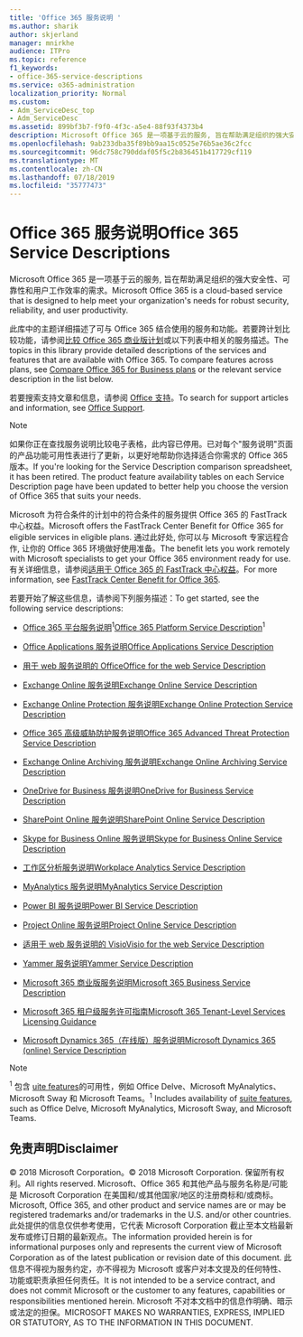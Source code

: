 ```yaml
---
title: 'Office 365 服务说明 '
ms.author: sharik
author: skjerland
manager: mnirkhe
audience: ITPro
ms.topic: reference
f1_keywords:
- office-365-service-descriptions
ms.service: o365-administration
localization_priority: Normal
ms.custom:
- Adm_ServiceDesc_top
- Adm_ServiceDesc
ms.assetid: 899bf3b7-f9f0-4f3c-a5e4-88f93f4373b4
description: Microsoft Office 365 是一项基于云的服务, 旨在帮助满足组织的强大安全性、可靠性和用户工作效率的需求。
ms.openlocfilehash: 9ab233dba35f89bb9aa15c0525e76b5ae36c2fcc
ms.sourcegitcommit: 96dc758c790ddaf05f5c2b836451b417729cf119
ms.translationtype: MT
ms.contentlocale: zh-CN
ms.lasthandoff: 07/18/2019
ms.locfileid: "35777473"
---
```

# <a name="office-365-service-descriptions"></a><span data-ttu-id="00b6a-103">Office 365 服务说明</span><span class="sxs-lookup"><span data-stu-id="00b6a-103">Office 365 Service Descriptions</span></span> 

<span data-ttu-id="00b6a-104">Microsoft Office 365 是一项基于云的服务, 旨在帮助满足组织的强大安全性、可靠性和用户工作效率的需求。</span><span class="sxs-lookup"><span data-stu-id="00b6a-104">Microsoft Office 365 is a cloud-based service that is designed to help meet your organization's needs for robust security, reliability, and user productivity.</span></span> 
  
<span data-ttu-id="00b6a-p101">此库中的主题详细描述了可与 Office 365 结合使用的服务和功能。若要跨计划比较功能，请参阅[比较 Office 365 商业版计划](http://go.microsoft.com/fwlink/?LinkID=799177&amp;clcid=0x409)或以下列表中相关的服务描述。</span><span class="sxs-lookup"><span data-stu-id="00b6a-p101">The topics in this library provide detailed descriptions of the services and features that are available with Office 365. To compare features across plans, see [Compare Office 365 for Business plans](http://go.microsoft.com/fwlink/?LinkID=799177&amp;clcid=0x409) or the relevant service description in the list below.</span></span> 
  
<span data-ttu-id="00b6a-107">若要搜索支持文章和信息，请参阅 [Office 支持](https://support.office.com/)。</span><span class="sxs-lookup"><span data-stu-id="00b6a-107">To search for support articles and information, see [Office Support](https://support.office.com/).</span></span>
  
> [!NOTE]
> <span data-ttu-id="00b6a-p102">如果你正在查找服务说明比较电子表格，此内容已停用。已对每个"服务说明"页面的产品功能可用性表进行了更新，以更好地帮助你选择适合你需求的 Office 365 版本。</span><span class="sxs-lookup"><span data-stu-id="00b6a-p102">If you're looking for the Service Description comparison spreadsheet, it has been retired. The product feature availability tables on each Service Description page have been updated to better help you choose the version of Office 365 that suits your needs.</span></span> 
  
<span data-ttu-id="00b6a-110">Microsoft 为符合条件的计划中的符合条件的服务提供 Office 365 的 FastTrack 中心权益。</span><span class="sxs-lookup"><span data-stu-id="00b6a-110">Microsoft offers the FastTrack Center Benefit for Office 365 for eligible services in eligible plans.</span></span> <span data-ttu-id="00b6a-111">通过此好处, 你可以与 Microsoft 专家远程合作, 让你的 Office 365 环境做好使用准备。</span><span class="sxs-lookup"><span data-stu-id="00b6a-111">The benefit lets you work remotely with Microsoft specialists to get your Office 365 environment ready for use.</span></span> <span data-ttu-id="00b6a-112">有关详细信息，请参阅[适用于 Office 365 的 FastTrack 中心权益](https://docs.microsoft.com/fasttrack/O365-fasttrack-benefit-for-office-365)。</span><span class="sxs-lookup"><span data-stu-id="00b6a-112">For more information, see [FastTrack Center Benefit for Office 365](https://docs.microsoft.com/fasttrack/O365-fasttrack-benefit-for-office-365).</span></span>
  
<span data-ttu-id="00b6a-113">若要开始了解这些信息，请参阅下列服务描述：</span><span class="sxs-lookup"><span data-stu-id="00b6a-113">To get started, see the following service descriptions:</span></span>
  
- <span data-ttu-id="00b6a-114">[Office 365 平台服务说明](office-365-platform-service-description/office-365-platform-service-description.md)<sup>1</sup></span><span class="sxs-lookup"><span data-stu-id="00b6a-114">[Office 365 Platform Service Description](office-365-platform-service-description/office-365-platform-service-description.md)<sup>1</sup></span></span>
    
- [<span data-ttu-id="00b6a-115">Office Applications 服务说明</span><span class="sxs-lookup"><span data-stu-id="00b6a-115">Office Applications Service Description</span></span>](office-applications-service-description/office-applications-service-description.md)
    
- [<span data-ttu-id="00b6a-116">用于 web 服务说明的 Office</span><span class="sxs-lookup"><span data-stu-id="00b6a-116">Office for the web Service Description</span></span>](office-online-service-description/office-online-service-description.md)
    
- [<span data-ttu-id="00b6a-117">Exchange Online 服务说明</span><span class="sxs-lookup"><span data-stu-id="00b6a-117">Exchange Online Service Description</span></span>](exchange-online-service-description/exchange-online-service-description.md)
    
- [<span data-ttu-id="00b6a-118">Exchange Online Protection 服务说明</span><span class="sxs-lookup"><span data-stu-id="00b6a-118">Exchange Online Protection Service Description</span></span>](exchange-online-protection-service-description/exchange-online-protection-service-description.md)
    
- [<span data-ttu-id="00b6a-119">Office 365 高级威胁防护服务说明</span><span class="sxs-lookup"><span data-stu-id="00b6a-119">Office 365 Advanced Threat Protection Service Description</span></span>](office-365-advanced-threat-protection-service-description.md)
    
- [<span data-ttu-id="00b6a-120">Exchange Online Archiving 服务说明</span><span class="sxs-lookup"><span data-stu-id="00b6a-120">Exchange Online Archiving Service Description</span></span>](exchange-online-archiving-service-description/exchange-online-archiving-service-description.md)
    
- [<span data-ttu-id="00b6a-121">OneDrive for Business 服务说明</span><span class="sxs-lookup"><span data-stu-id="00b6a-121">OneDrive for Business Service Description</span></span>](onedrive-for-business-service-description.md)
    
- [<span data-ttu-id="00b6a-122">SharePoint Online 服务说明</span><span class="sxs-lookup"><span data-stu-id="00b6a-122">SharePoint Online Service Description</span></span>](sharepoint-online-service-description/sharepoint-online-service-description.md)
    
- [<span data-ttu-id="00b6a-123">Skype for Business Online 服务说明</span><span class="sxs-lookup"><span data-stu-id="00b6a-123">Skype for Business Online Service Description</span></span>](skype-for-business-online-service-description/skype-for-business-online-service-description.md)
    
- [<span data-ttu-id="00b6a-124">工作区分析服务说明</span><span class="sxs-lookup"><span data-stu-id="00b6a-124">Workplace Analytics Service Description</span></span>](workplace-analytics-service-description.md)

- [<span data-ttu-id="00b6a-125">MyAnalytics 服务说明</span><span class="sxs-lookup"><span data-stu-id="00b6a-125">MyAnalytics Service Description</span></span>](mya-service-description.md)
    
- [<span data-ttu-id="00b6a-126">Power BI 服务说明</span><span class="sxs-lookup"><span data-stu-id="00b6a-126">Power BI Service Description</span></span>](power-bi-service-description.md)
    
- [<span data-ttu-id="00b6a-127">Project Online 服务说明</span><span class="sxs-lookup"><span data-stu-id="00b6a-127">Project Online Service Description</span></span>](project-online-service-description/project-online-service-description.md)
    
- [<span data-ttu-id="00b6a-128">适用于 web 服务说明的 Visio</span><span class="sxs-lookup"><span data-stu-id="00b6a-128">Visio for the web Service Description</span></span>](visio-online-service-description/visio-online-service-description.md)
    
- [<span data-ttu-id="00b6a-129">Yammer 服务说明</span><span class="sxs-lookup"><span data-stu-id="00b6a-129">Yammer Service Description</span></span>](yammer-service-description/yammer-service-description.md)

- [<span data-ttu-id="00b6a-130">Microsoft 365 商业版服务说明</span><span class="sxs-lookup"><span data-stu-id="00b6a-130">Microsoft 365 Business Service Description</span></span>](microsoft-365-service-descriptions/microsoft-365-business-service-description.md)

- [<span data-ttu-id="00b6a-131">Microsoft 365 租户级服务许可指南</span><span class="sxs-lookup"><span data-stu-id="00b6a-131">Microsoft 365 Tenant-Level Services Licensing Guidance</span></span>](microsoft-365-service-descriptions/microsoft-365-tenantlevel-services-licensing-guidance.md)
    
- [<span data-ttu-id="00b6a-132">Microsoft Dynamics 365（在线版）服务说明</span><span class="sxs-lookup"><span data-stu-id="00b6a-132">Microsoft Dynamics 365 (online) Service Description</span></span>](microsoft-dynamics-365-online-service-description.md)
    
> [!NOTE]
> <span data-ttu-id="00b6a-133"><sup>1</sup> 包含 [uite features](https://technet.microsoft.com/EN-US/library/office-365-suite-features.aspx)的可用性，例如 Office Delve、Microsoft MyAnalytics、Microsoft Sway 和 Microsoft Teams。</span><span class="sxs-lookup"><span data-stu-id="00b6a-133"><sup>1</sup> Includes availability of [suite features](https://technet.microsoft.com/EN-US/library/office-365-suite-features.aspx), such as Office Delve, Microsoft MyAnalytics, Microsoft Sway, and Microsoft Teams.</span></span> 
  
## <a name="disclaimer"></a><span data-ttu-id="00b6a-134">免责声明</span><span class="sxs-lookup"><span data-stu-id="00b6a-134">Disclaimer</span></span>

<span data-ttu-id="00b6a-135">© 2018 Microsoft Corporation。</span><span class="sxs-lookup"><span data-stu-id="00b6a-135">© 2018 Microsoft Corporation.</span></span> <span data-ttu-id="00b6a-136">保留所有权利。</span><span class="sxs-lookup"><span data-stu-id="00b6a-136">All rights reserved.</span></span> <span data-ttu-id="00b6a-137">Microsoft、Office 365 和其他产品与服务名称是/可能是 Microsoft Corporation 在美国和/或其他国家/地区的注册商标和/或商标。</span><span class="sxs-lookup"><span data-stu-id="00b6a-137">Microsoft, Office 365, and other product and service names are or may be registered trademarks and/or trademarks in the U.S. and/or other countries.</span></span> <span data-ttu-id="00b6a-138">此处提供的信息仅供参考使用，它代表 Microsoft Corporation 截止至本文档最新发布或修订日期的最新观点。</span><span class="sxs-lookup"><span data-stu-id="00b6a-138">The information provided herein is for informational purposes only and represents the current view of Microsoft Corporation as of the latest publication or revision date of this document.</span></span> <span data-ttu-id="00b6a-139">此信息不得视为服务约定，亦不得视为 Microsoft 或客户对本文提及的任何特性、功能或职责承担任何责任。</span><span class="sxs-lookup"><span data-stu-id="00b6a-139">It is not intended to be a service contract, and does not commit Microsoft or the customer to any features, capabilities or responsibilities mentioned herein.</span></span> <span data-ttu-id="00b6a-140">Microsoft 不对本文档中的信息作明确、暗示或法定的担保。</span><span class="sxs-lookup"><span data-stu-id="00b6a-140">MICROSOFT MAKES NO WARRANTIES, EXPRESS, IMPLIED OR STATUTORY, AS TO THE INFORMATION IN THIS DOCUMENT.</span></span> 
  
